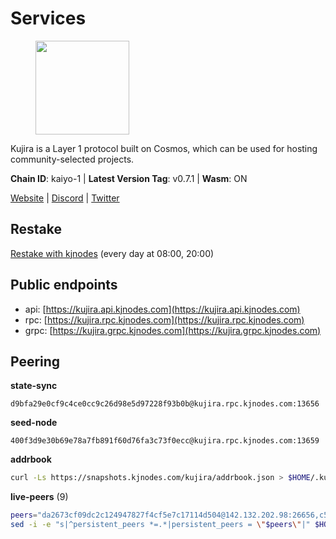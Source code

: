 # Services

<figure><img src="https://raw.githubusercontent.com/kj89/testnet_manuals/main/pingpub/logos/kujira.png" width="150" alt=""><figcaption></figcaption></figure>

Kujira is a Layer 1 protocol built on Cosmos, which can be used for  hosting community-selected projects.

**Chain ID**: kaiyo-1 | **Latest Version Tag**: v0.7.1 | **Wasm**: ON

[Website](https://kujira.app) | [Discord](https://discord.gg/teamkujira) | [Twitter](https://twitter.com/TeamKujira)

## Restake

[Restake with kjnodes](https://restake.app/kujira/kujiravaloper1tnuqj73jfn3724lqz34c27tuv80nv336sadqym) (every day at 08:00, 20:00)
## Public endpoints

* api: [https://kujira.api.kjnodes.com](https://kujira.api.kjnodes.com)
* rpc: [https://kujira.rpc.kjnodes.com](https://kujira.rpc.kjnodes.com)
* grpc: [https://kujira.grpc.kjnodes.com](https://kujira.grpc.kjnodes.com)

## Peering

**state-sync**

```text
d9bfa29e0cf9c4ce0cc9c26d98e5d97228f93b0b@kujira.rpc.kjnodes.com:13656
```

**seed-node**

```text
400f3d9e30b69e78a7fb891f60d76fa3c73f0ecc@kujira.rpc.kjnodes.com:13659
```

**addrbook**
```bash
curl -Ls https://snapshots.kjnodes.com/kujira/addrbook.json > $HOME/.kujira/config/addrbook.json
```

**live-peers** (9)
```bash
peers="da2673cf09dc2c124947827f4cf5e7c17114d504@142.132.202.98:26656,c55d35ef908b74c2ddec2f47dbdb4032d7dfbcd4@23.88.69.22:27266,129771a48f43b83c6144c7d282ad1da62434cc07@15.204.197.12:26656,d6d14f99ef25c8ffee6fa4afca40fece0c1ab9fe@107.181.229.154:20656,d9bfa29e0cf9c4ce0cc9c26d98e5d97228f93b0b@65.109.88.38:13656,3a7733d4b670a672db326bd6e5f8ae37e14a3dbd@138.201.226.227:26656,98a6a264d2f2f5093d317f09e71036e62aa73906@107.181.235.66:20656,de08e6178779ff3b19a8b6d22a05664392cb2b35@185.216.179.205:26656,fc593f5f9fcf7f88790bd8274ebc791f612d3efe@65.21.89.54:26655"
sed -i -e "s|^persistent_peers *=.*|persistent_peers = \"$peers\"|" $HOME/.kujira/config/config.toml
```

